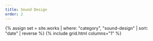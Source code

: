 ```yaml
---
title: Sound Design
order: 2
---
```


{% assign set = site.works | where: "category", "sound-design" | sort: "date" | reverse %}
{% include grid.html columns="1" %}
